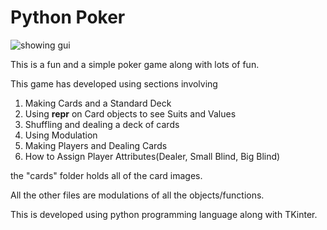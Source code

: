 # Python Poker

![showing gui](https://i.imgur.com/xjsWugc.png)

This is a fun  and a simple poker game along with lots of fun.

This game has developed using sections involving 
1. Making Cards and a Standard Deck
2. Using __repr__ on Card objects to see Suits and Values
3. Shuffling and dealing a deck of cards
4. Using Modulation
5. Making Players and Dealing Cards
6. How to Assign Player Attributes(Dealer, Small Blind, Big Blind)

the "cards" folder holds all of the card images.

All the other files are modulations of all the objects/functions.

This is developed using python programming language along with TKinter.



